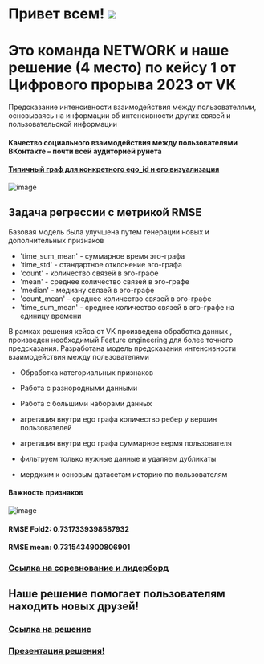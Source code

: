 # Привет всем! ![](https://github.com/blackcater/blackcater/raw/main/images/Hi.gif)

# Это команда NETWORK и наше решение (4 место) по кейсу 1 от Цифрового прорыва 2023 от VK
Предсказание интенсивности взаимодействия между пользователями, основываясь на информации об интенсивности других связей и пользовательской информации

#### Качество социального взаимодействия между пользователями ВКонтакте – почти всей аудиторией рунета

#### [Типичный граф для конкретного ego_id и его визуализация](https://github.com/blinov-89/VK_network/blob/main/graph_plot.ipynb)

![image](https://github.com/blinov-89/VK_network/assets/61515881/a39f95bf-3368-4844-b074-f4ae4eca17ae)

## Задача регрессии с метрикой RMSE

Базовая модель была улучшена путем генерации новых и дополнительных признаков

- 'time_sum_mean' - суммарное время эго-графа
- 'time_std' - стандартное отклонение эго-графа
- 'count' - количество связей в эго-графе
- 'mean' - среднее количество связей в эго-графе
- 'median' - медиану связей в эго-графе
- 'count_mean' - среднее количество связей в эго-графе
- 'time_sum_mean' - среднее количество связей в эго-графе на единицу времени

В рамках решения кейса от VK произведена обработка данных , произведен необходимый Feature engineering для более точного предсказания. Разработана модель предсказания интенсивности взаимодействия между пользователями

- Обработка категориальных признаков
- Работа с разнородными данными
- Работа с большими наборами данных

- агрегация внутри ego графа количество ребер у вершин пользователей
- агрегация внутри ego графа  суммарное вермя пользователя
- фильтруем только нужные данные и удаляем дубликаты
- мерджим к основым датасетам историю по пользователям

#### Важность признаков

![image](https://github.com/blinov-89/VK_network/assets/61515881/de8cc4fd-4249-4cfa-9b95-cc98a8364bab)

#### RMSE Fold2: 0.7317339398587932
#### RMSE mean: 0.7315434900806901

### [Ссылка на соревнование и лидерборд](https://cups.online/ru/workareas/digital_breakout_2023/793/1494)

## Наше решение помогает пользователям находить новых друзей!
### [Ссылка на решение](https://github.com/blinov-89/VK_network/blob/main/VK_solution.ipynb)

### [Презентация решения!](https://github.com/blinov-89/VK_network)
